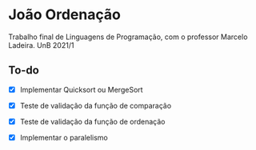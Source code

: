 # João Ordenação

Trabalho final de Linguagens de Programação, com o professor Marcelo Ladeira. UnB 2021/1

## To-do

- [X] Implementar Quicksort ou MergeSort

- [X] Teste de validação da função de comparação

- [X] Teste de validação da função de ordenação

- [X] Implementar o paralelismo
